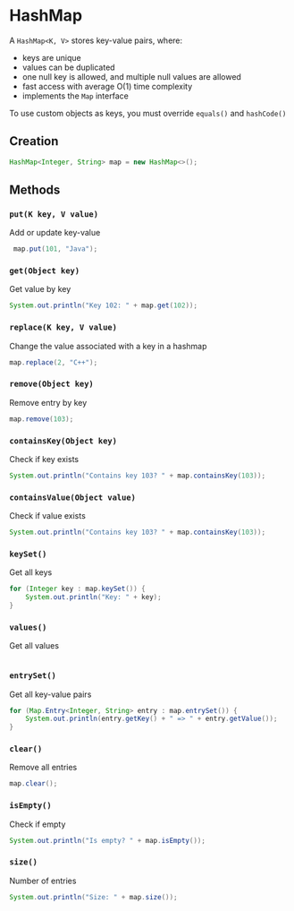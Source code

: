 # HashMap

A `HashMap<K, V>` stores key-value pairs, where:

- keys are unique
- values can be duplicated
- one null key is allowed, and multiple null values are allowed
- fast access with average O(1) time complexity
- implements the `Map` interface

To use custom objects as keys, you must override `equals()` and `hashCode()`

## Creation

```java
HashMap<Integer, String> map = new HashMap<>();
```

## Methods

### `put(K key, V value)`

Add or update key-value

```java
 map.put(101, "Java");
```

### `get(Object key)`

Get value by key

```java
System.out.println("Key 102: " + map.get(102));
```

### `replace(K key, V value)`

Change the value associated with a key in a hashmap

```java
map.replace(2, "C++");
```

### `remove(Object key)`

Remove entry by key

```java
map.remove(103);
```

### `containsKey(Object key)`

Check if key exists

```java
System.out.println("Contains key 103? " + map.containsKey(103));
```

### `containsValue(Object value)`

Check if value exists

```java
System.out.println("Contains key 103? " + map.containsKey(103));
```

### `keySet()`

Get all keys

```java
for (Integer key : map.keySet()) {
    System.out.println("Key: " + key);
}
```

### `values()`

Get all values

```java

```

### `entrySet()`

Get all key-value pairs

```java
for (Map.Entry<Integer, String> entry : map.entrySet()) {
    System.out.println(entry.getKey() + " => " + entry.getValue());
}
```

### `clear()`

Remove all entries

```java
map.clear();
```

### `isEmpty()`

Check if empty

```java
System.out.println("Is empty? " + map.isEmpty());
```

### `size()`

Number of entries

```java
System.out.println("Size: " + map.size());

```
